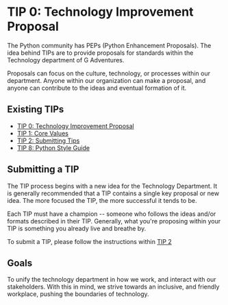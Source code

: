 # TIP 0: Technology Improvement Proposal

The Python community has PEPs (Python Enhancement Proposals). The idea behind
TIPs are to provide proposals for standards within the Technology department of
G Adventures.

Proposals can focus on the culture, technology, or processes within our
department. Anyone within our organization can make a proposal, and anyone can
contribute to the ideas and eventual formation of it.

## Existing TIPs

* [TIP 0: Technology Improvement Proposal](https://github.com/gadventures/TIPs/blob/master/tips/tip-0-technology-improvement-proposal.md)
* [TIP 1: Core Values](https://github.com/gadventures/TIPs/blob/master/tips/tip-1-core-values.md)
* [TIP 2: Submitting Tips](https://github.com/gadventures/TIPs/blob/master/tips/tip-2-submitting-tips.md)
* [TIP 8: Python Style Guide](https://github.com/gadventures/TIPs/blob/master/tips/tip-8-python-style-guide.md)

## Submitting a TIP

The TIP process begins with a new idea for the Technology Department. It is
generally recommended that a TIP contains a single key proposal or new idea.
The more focused the TIP, the more successful it tends to be.

Each TIP must have a champion -- someone who follows the ideas and/or formats
described in their TIP. Generally, what you're proposing within your TIP is
something you already live and breathe by.

To submit a TIP, please follow the instructions within [TIP 2](https://github.com/gadventures/TIPs/blob/master/tips/tip-2-submitting-tips.md)

## Goals

To unify the technology department in how we work, and interact with
our stakeholders. With this in mind, we strive towards an inclusive,
and friendly workplace, pushing the boundaries of technology.
